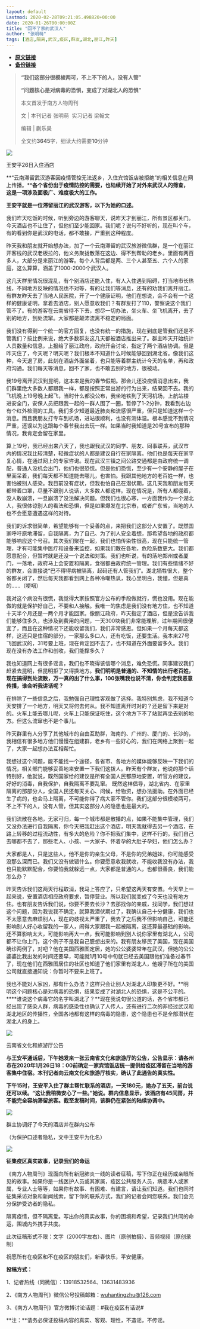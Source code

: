 ```yaml
---
layout: default
Lastmod: 2020-02-28T09:21:05.498820+00:00
date: 2020-01-26T00:00:00Z
title: "回不了家的武汉人"
author: "张明萌"
tags: [酒店,隔离,武汉,疫区,群友,湖北,丽江,昨天]
---
```


* [**原文链接**](http://mp.weixin.qq.com/s?__biz=MTY0MzI5NDcwMQ==&mid=2651213198&idx=1&sn=fe6a2bf40400f048613783329f71d193&chksm=523fb50c65483c1a42e2a33ee98cc50d4bfcb3a0059b8e8f716c3bc425e0eb69e0aac1cd69f5#rd)
* [**备份链接**](https://archive.vn/1gV1S)


  

> **“我们这部分很模棱两可，不上不下的人，没有人管”**
> 
> **“问题核心是对病毒的恐惧，变成了对湖北人的恐惧”**
> 
> 本文首发于南方人物周刊
> 
> 文 | 本刊记者 张明萌  实习记者 梁翰文
> 
> 编辑 | 蒯乐昊
> 
> 全文约**3645**字，细读大约需要**10**分钟

![](/images/post/dfc84a5a1bf1a83d0623d94da32e29f3.jpg)

王安平26日入住酒店

**“云南滞留武汉游客因疫情管控无法返乡，入住宾馆饭店被拒绝”的相关信息在网上传播。****各个省份出于疫情防控的需要，也陆续开始了对外来武汉人的筛查，这是一项涉及面极广、难度极大的工作。**

**王安平就是一位滞留丽江的武汉游客，以下为她的口述。**

我们昨天吃饭的时候，听到旁边的游客聊天，说昨天才到丽江，所有景区都关门。今天酒店也不让住了，但他们至少能回家。我们呢？说句不好听的，现在叫个车，有的看到你是武汉的电话，都不敢接，严重到这种程度。

昨天我和朋友就开始想办法，加了一个云南滞留的武汉旅游微信群，是一个在丽江开客栈的武汉老板拉的，他义务聚拢散落在这边、得不到帮助的老乡。里面有两百多人，大部分是来丽江的游客。每个人背后都是两、三个人甚至五、六个人的家庭，这么算算，涵盖了1000-2000个武汉人。

这几天群里情况很混乱，有个别酒店还能入住，有人入住遇到阻碍，打当地市长热线，不同地方反映的情况也不对等，有的让我们等消息，还有的劝我们离开丽江。有群友昨天去了当地人民医院，开了一个健康证明，他们在想说，会不会有一个这样的健康证明，拿着去酒店，别人愿意收我们？有群友打了110，警察说这个我们管不了。有的游客在云南省待不下去，想尽一切办法，坐火车、坐飞机离开，去了别的地方，到处流窜。大家都是颠沛流离不稳定的局面。

我们没有得到一个统一的官方回复，也没有统一的措施，现在到底是管我们还是不管我们？按比例来说，绝大多数群友这几天都被酒店推出来了。群主昨天开始统计人员数量和信息，上报给了丽江政府，政府开会讨论，指定了两个酒店协调。但是昨天住了，今天呢？明天呢？我们根本不知道什么时候能够回到湖北省。像我们这种，今天退了房，此刻在酒店外面坐着，也只能等着群主统计今天的名单，再和政府沟通。我们每天等消息，回不了家，也不敢去别的地方，很被动。

我19号离开武汉到昆明，这本来是我的春节假期。那会儿还没疫情消息出来，我们群里绝大多数人都跟我一样，都是按照正常出游的行为出来，结果回不去。我的飞机晚上19号晚上起飞，当时什么都没公布，我坐地铁到了天河机场，上航站楼进安全门，安保人员把跟我一起的一群人围了一圈，暂停了1-2分钟，我看到右边有个红外检测的工具。我们多少知道最近肺炎和流感很严重，但只是知道这样一个消息。而且我朋友打专车到机场，进站很顺利，也没有测体温。根本感觉不到情况严重，还误以为这跟每个春节我出去玩一样。如果当时我知道是20号宣布的那种情况，我肯定会留在家里。

算上19号，我已经出来八天了，我也跟我武汉的同学、朋友、同事联系，武汉市内的情况我比较清楚，轻微症状的人都是建议自行在家隔离。他们也是每天在家平复心情，在通过网上的专家咨询。现在武汉三镇之间公路交通都是由政府统一调配，普通人没机会出门，他们也很恐慌。但是他们恐慌，至少有一个安静的屋子在里面呆着，我们每天都不知道能去哪儿，也害怕。我跟其他地方的老百姓一样，也害怕被别人感染。我目前没有症状，但我也怕自己在潜伏期，这几天我和朋友每天都带着口罩，尽量不跟别人说话，大多数人都这样。现在情况是，所有人都绷着，没人敢崩溃，一旦崩溃了没法解决问题。但我们也很心寒，一方面我作为一个湖北人，我很体谅别人的看法和恐惧，但是如果爆发在北京市，或者广东省，当地的人也不会愿意遭遇这样的对待。

我们的诉求很简单，希望能够有一个妥善的点，来把我们这部分人安置了。既然国家呼吁原地滞留，自我隔离，为了自己、为了别人安全着想，那希望各地的政府都能够响应这个号召。其次我们聚在一起，我们也怕传染性很高，现在只能统一管理，才有可能集中医疗和设备来监控，如果我们散在各地，危险系数更大。我们都愿意配合，但暂时就是还没一个说法和对策。我们也听说，有的落地郑州或者厦门，一落地，政府马上会安置和隔离，食宿都由政府统一管理。我们有些情绪不好的群友，会直接说“巴不得得病被隔离，起码还有人管我们”。湖北牺牲很大，整个省都关闭了，然后每天我都看到网上各种冷嘲热讽，我心里明白，我懂，但是真的……（哽咽）

我对这个病没有很慌，我觉得大家按照官方公布的手段做就行，慌也没用。现在能做的就是保护好自己，不要和人接触。我唯一的焦虑是我们没有地方住，也不知道十天半个月还是一两个月才能回家。像丽江政府，昨天指定了酒店，但是没告诉我们能够住多久，也涉及到费用的问题，一天300块我们非常能理解，过年期间很便宜了，而且在这种情况下还能收留我们，我们非常感恩。但如果一个月每天都这样，这还只是住宿的部分，一家那么多口人，还有吃饭，还要生活。我本来27号飞回武汉的，31号要上班，现在肯定回不去了，也不知道在外面要留多久。我们现在没有办法工作和创收，我们能撑多久？

我也知道网上有很多谣言，我们也不晓得该信哪个消息，难免恐慌。同事建议我们赶紧去昆明，但昆明拒了又得换地方。**我们明明是普通的、不知情的出行老百姓，现在搞得到处流散，万一真的出了什么事，100张嘴我也说不清，你会判定我恶意传播，谁会听我讲话呢？**

在排除了一些信息之后，我勉强自己理性客观做了选择。我特别焦虑，我不知道今天安排了一个地方，明天又将何去何从。我不知道离开时对的？还是留下来是对的。火车上能去哪儿呢，火车上只能保证吃住，这个地方下不了站就再坐去别的地方。但这么流窜也不是个事儿。

昨天群里有人分享了其他城市的自由互助群，海南的、广州的、厦门的、长沙的，我相信有很多地方他们慢慢在组建群，老乡有一些好心的，我们在网络上聚到一起了，大家一起想办法互相帮忙。

我想过这个问题，能不能找一个途径，各省市、各地方的媒体能够反映一下我们的情况，相关部门能够妥善地来安置一下我们这拨人。昨天有个群友，他说的那个话特别好，他就说，既然国家给的建议是所有全国人民都原地安置，听官方的建议，好好的消毒，自我保护，自我隔离不要乱窜。 既然这样倡导，湖北省内、在家里隔离的那部分人，全国人民还每天关心、问候，给物资，想办法援助。在外面已经生了病的，也会马上隔离，不可能你得了病大家不管你。我们这部分很模棱两可，不上不下的人，没有人管，但其实这部分人的隐患也是最大的。

我们流散在各地，无家可归，每一个城市都是散播的点，如果不能集中管理，我们又没办法进行自我隔离，你今天把我赶出这个酒店，明天我就得去另一个酒店，在路上转移的过程流动性，有多大的危险？你不把我们集中，这样不行的。我们自己去哪都不去了，那些老人、小孩、一大家子、怀着孕的大肚子孕妇，他们怎么办？

大家都是人，只是这些人，他不是你的亲生父母，不是你的兄弟姐妹，你可能感受没那么深而已。我们又没有做错什么。你要愿意收我就收，不能收我没有办法，我也只能默默配合，你要怕我就躲远一点，大家都是普通的人，也都很善良，我们能怎么办？

昨天告诉我们这两天行程取消，我马上答应了，只希望这两天有安置。今天早上一起来说，安置酒店相应政府要求，暂停营业。所以我们就变成了今天也没有地方住。也有朋友告诉我们说，你要不要去长沙？去那找你的亲戚，找同学，我们想过这个问题，因为我说我不确定，就算我潜伏期过了，我确认自己十分健康，我们也不太愿意去麻烦别人，现在的歧视太严重了，我去了之后我不但影响自己，可能还影响别人好心收留我的一家人，闹得大家跟我一起被隔离，这还算最基础的影响。还不算影响太大，可能影响再大一点，我可能影响到别人说你家里有湖北人，公司都不让你上门，这个例子不是我自己臆想出来的。我有朋友移民了美国，现在美国确诊两例了，对吧？他在美国西雅图定居，她的公公婆婆常年在武汉，但她的公公婆婆比我出发的时间还要早，可能就1月10号中旬就已经去美国跟他们准备过春节了，现在他们在西雅图居住的社区也知道了他们家里有湖北人，他嫂子所在的美国公司就直接通知说：你暂时不要来上班了。

我也不能对人家凶，那有什么办法？这样只会让别人对湖北人印象更不好。**明明这个问题核心是对病毒的恐惧，结果变成了对湖北人的恐惧，这是不公平的。****谁说这个病毒它的名字叫湖北了？**现在我说句很公道的话，各个省市都已经出现了感染人群，病毒的感染性也确认了人传人，还有进行二次的非经过武汉和湖北地区的传播性，全国各地都有这样的病毒的隐患，这个隐患也不是全部潜伏在湖北人的身上。

![](/images/post/70c9f7c2bb468d1d7d957e5db74820ce.jpg)

云南省文化和旅游厅公告

**与王安平通话后，下午她发来一张云南省文化和旅游厅的公告，公告显示：请各州市在2020年1月26日18：00前确定一家宾馆饭店统一提供给疫区滞留在当地的游客集中住宿。本刊记者向云南文化和旅游厅核实，确认了此通告的真实性。**

**下午15时，王安平入住了群主帮忙联系的酒店，一天180元，她办了五天，前台说还可以续。“这让我稍微安心了一些。”她说。群内信息显示，该酒店有45间房，并不能完全容纳滞留旅客。截至发稿时间，该群仍在紧张的陆续协调中。**

![](/images/post/fb5664fd4c02b0867bdce86a7a7273be.jpg)

群主协调好了今天的酒店并在群内公布

（为保护口述者隐私，文中王安平为化名）

![](/images/post/e246aa9b0988c272911b21b8cb52df8a.jpg)

**征集疫区真实故事，记录我们的命运**

《南方人物周刊》现面向所有新冠肺炎一线的读者征稿，写下你正在经历或亲眼所见的故事。如果你是一线医护人员或其家属，疫区公共服务人员，病患本人或家属，专业人士等等，如果你有故事、有困难、有建言，请让我们知道。我们也同时征集采访对象和新闻线索，留下你的联系方式，我们的记者会同您联系。我们会充分保护受访者的隐私。

隔离疫情，但不隔离爱。写出你的真实故事，你的困境和希望，记录我们共同的命运，围城内外携手共度。

此次征稿形式不限：文字（2000字左右）、图片（原创拍摄）、音频视频（原创录制）

祝愿所有在疫区和不在疫区的朋友们，新春快乐，平安健康。

**投稿方式：**

1、记者热线（同微信）：13918532564、13631483936

2、《南方人物周刊》微信公号投稿邮箱：wuhantingzhu@126.com

3、《南方人物周刊》官方微博讨论话题：#我在疫区有话说# 

**注：**请务必保证投稿内容的真实、客观、理性，不造谣，不传谣。

